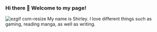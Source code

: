 ### Hi there 👋 Welcome to my page! 
![ezgif com-resize](https://github.com/ShirleyP8908/ShirleyP8908/assets/98612806/373fc02c-7746-4e9a-a08b-ca0d6992d156) My name is Shirley. I love different things such as gaming, reading manga, as well as writing.








<!--
**ShirleyP8908/ShirleyP8908** is a ✨ _special_ ✨ repository because its `README.md` (this file) appears on your GitHub profile.



Here are some ideas to get you started:

- 🔭 I’m currently working on ...
- 🌱 I’m currently learning ...
- 👯 I’m looking to collaborate on ...
- 🤔 I’m looking for help with ...
- 💬 Ask me about ...
- 📫 How to reach me: ...
- 😄 Pronouns: ...
- ⚡ Fun fact: ...
-->
